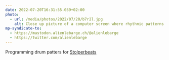 ```yaml
---
date: 2022-07-20T16:31:55.039+02:00
photo:
  - url: /media/photos/2022/07/20/b7r2l.jpg
    alt: Close up picture of a computer screen where rhythmic patterns are represented by zeros and ones
mp-syndicate-to:
  - https://mastodon.alienlebarge.ch/@alienlebarge
  - https://twitter.com/alienlebarge
---
```

Programming drum patters for [Stolperbeats](https://makingsoundmachines.com/stolperbeats/)
